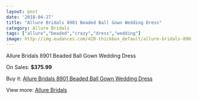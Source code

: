 ```yaml
---
layout: post
date: '2018-04-27'
title: "Allure Bridals 8901 Beaded Ball Gown Wedding Dress"
category: Allure Bridals
tags: ["allure","beaded","crazy","dress","wedding"]
image: http://img.eudances.com/420-thickbox_default/allure-bridals-8901-beaded-ball-gown-wedding-dress.jpg
---
```

Allure Bridals 8901 Beaded Ball Gown Wedding Dress

On Sales: **$375.99**
<a href="https://www.eudances.com/en/allure-bridals/130-allure-bridals-8901-beaded-ball-gown-wedding-dress.html"><amp-img layout="responsive" width="600" height="600" src="//img.eudances.com/420-thickbox_default/allure-bridals-8901-beaded-ball-gown-wedding-dress.jpg" alt="Allure Bridals 8901 Beaded Ball Gown Wedding Dress 0" /></a>
<a href="https://www.eudances.com/en/allure-bridals/130-allure-bridals-8901-beaded-ball-gown-wedding-dress.html"><amp-img layout="responsive" width="600" height="600" src="//img.eudances.com/424-thickbox_default/allure-bridals-8901-beaded-ball-gown-wedding-dress.jpg" alt="Allure Bridals 8901 Beaded Ball Gown Wedding Dress 1" /></a>
<a href="https://www.eudances.com/en/allure-bridals/130-allure-bridals-8901-beaded-ball-gown-wedding-dress.html"><amp-img layout="responsive" width="600" height="600" src="//img.eudances.com/423-thickbox_default/allure-bridals-8901-beaded-ball-gown-wedding-dress.jpg" alt="Allure Bridals 8901 Beaded Ball Gown Wedding Dress 2" /></a>
<a href="https://www.eudances.com/en/allure-bridals/130-allure-bridals-8901-beaded-ball-gown-wedding-dress.html"><amp-img layout="responsive" width="600" height="600" src="//img.eudances.com/422-thickbox_default/allure-bridals-8901-beaded-ball-gown-wedding-dress.jpg" alt="Allure Bridals 8901 Beaded Ball Gown Wedding Dress 3" /></a>
<a href="https://www.eudances.com/en/allure-bridals/130-allure-bridals-8901-beaded-ball-gown-wedding-dress.html"><amp-img layout="responsive" width="600" height="600" src="//img.eudances.com/421-thickbox_default/allure-bridals-8901-beaded-ball-gown-wedding-dress.jpg" alt="Allure Bridals 8901 Beaded Ball Gown Wedding Dress 4" /></a>

Buy it: [Allure Bridals 8901 Beaded Ball Gown Wedding Dress](https://www.eudances.com/en/allure-bridals/130-allure-bridals-8901-beaded-ball-gown-wedding-dress.html "Allure Bridals 8901 Beaded Ball Gown Wedding Dress")

View more: [Allure Bridals](https://www.eudances.com/en/2-allure-bridals "Allure Bridals")